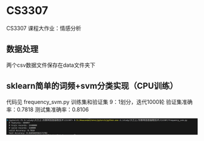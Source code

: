 # CS3307

CS3307 课程大作业：情感分析

## 数据处理

两个csv数据文件保存在data文件夹下

## sklearn简单的词频+svm分类实现（CPU训练）

代码见 frequency_svm.py
训练集和验证集 9：1划分，迭代1000轮
验证集准确率：0.7818
测试集准确率：0.8106

![Alt text](image/image1.png)